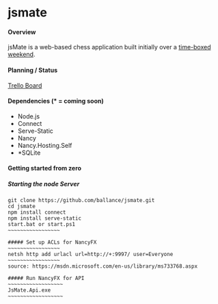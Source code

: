 # jsmate

#### Overview
jsMate is a web-based chess application built initially over a [time-boxed weekend](https://github.com/ballance/jsmate/graphs/punch-card).

#### Planning / Status
[Trello Board](https://trello.com/b/rEdr94uM/jsmate-kanban-board)

#### Dependencies (* = coming soon)
 - Node.js
 - Connect
 - Serve-Static
 - Nancy
 - Nancy.Hosting.Self
 - *SQLite

#### Getting started from zero

##### Starting the node Server
~~~~~~~~~~~~~~~~~~~
git clone https://github.com/ballance/jsmate.git
cd jsmate
npm install connect
npm install serve-static
start.bat or start.ps1
~~~~~~~~~~~~~~~~~

##### Set up ACLs for NancyFX
~~~~~~~~~~~~~~~~~
netsh http add urlacl url=http://+:9997/ user=Everyone
~~~~~~~~~~~~~~~~~
source: https://msdn.microsoft.com/en-us/library/ms733768.aspx

##### Run NancyFX for API
~~~~~~~~~~~~~~~~~~
JsMate.Api.exe
~~~~~~~~~~~~~~~~~~
